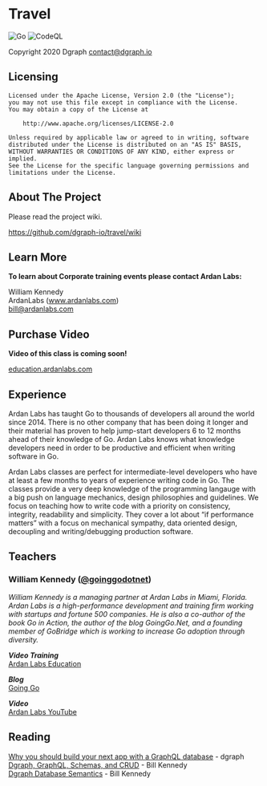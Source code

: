 # Travel

![Go](https://github.com/tullo/travel/workflows/Go/badge.svg)
![CodeQL](https://github.com/tullo/travel/workflows/CodeQL/badge.svg)

Copyright 2020 Dgraph
contact@dgraph.io

## Licensing

```
Licensed under the Apache License, Version 2.0 (the "License");
you may not use this file except in compliance with the License.
You may obtain a copy of the License at

    http://www.apache.org/licenses/LICENSE-2.0

Unless required by applicable law or agreed to in writing, software
distributed under the License is distributed on an "AS IS" BASIS,
WITHOUT WARRANTIES OR CONDITIONS OF ANY KIND, either express or implied.
See the License for the specific language governing permissions and
limitations under the License.
```

## About The Project

Please read the project wiki.

https://github.com/dgraph-io/travel/wiki

## Learn More

**To learn about Corporate training events please contact Ardan Labs:**

William Kennedy  
ArdanLabs (www.ardanlabs.com)  
bill@ardanlabs.com  

## Purchase Video

**Video of this class is coming soon!**

[education.ardanlabs.com](https://education.ardanlabs.com)

## Experience

Ardan Labs has taught Go to thousands of developers all around the world since 2014. There is no other company that has been doing it longer and their material has proven to help jump-start developers 6 to 12 months ahead of their knowledge of Go. Ardan Labs knows what knowledge developers need in order to be productive and efficient when writing software in Go.

Ardan Labs classes are perfect for intermediate-level developers who have at least a few months to years of experience writing code in Go. The classes provide a very deep knowledge of the programming langauge with a big push on language mechanics, design philosophies and guidelines. We focus on teaching how to write code with a priority on consistency, integrity, readability and simplicity. They cover a lot about “if performance matters” with a focus on mechanical sympathy, data oriented design, decoupling and writing/debugging production software.

## Teachers

### William Kennedy ([@goinggodotnet](https://twitter.com/goinggodotnet))  

_William Kennedy is a managing partner at Ardan Labs in Miami, Florida. Ardan Labs is a high-performance development and training firm working with startups and fortune 500 companies. He is also a co-author of the book Go in Action, the author of the blog GoingGo.Net, and a founding member of GoBridge which is working to increase Go adoption through diversity._

_**Video Training**_  
[Ardan Labs Education](https://education.ardanlabs.com)

_**Blog**_  
[Going Go](https://www.ardanlabs.com/blog/)    

_**Video**_  
[Ardan Labs YouTube](https://youtube.ardanlabs.com)  

## Reading

[Why you should build your next app with a GraphQL database](https://dgraph.io/blog/post/graphdb-for-your-next-app/) - dgraph  
[Dgraph, GraphQL, Schemas, and CRUD](https://www.ardanlabs.com/blog/2020/05/dgraph-graphql-schemas-crud.html) - Bill Kennedy  
[Dgraph Database Semantics](https://www.ardanlabs.com/blog/2020/06/dgraph-database-semantics.html) - Bill Kennedy  
